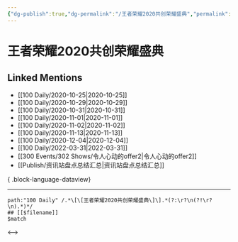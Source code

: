 ```yaml
---
{"dg-publish":true,"dg-permalink":"/王者荣耀2020共创荣耀盛典","permalink":"/王者荣耀2020共创荣耀盛典/","title":"王者荣耀2020共创荣耀盛典","tags":[null],"created":"2022-11-17T21:36:38.000+08:00","updated":"2023-08-24T18:53:51.002+08:00"}
---
```


# 王者荣耀2020共创荣耀盛典

## Linked Mentions
- [[100 Daily/2020-10-25\|2020-10-25]]
- [[100 Daily/2020-10-29\|2020-10-29]]
- [[100 Daily/2020-10-31\|2020-10-31]]
- [[100 Daily/2020-11-01\|2020-11-01]]
- [[100 Daily/2020-11-02\|2020-11-02]]
- [[100 Daily/2020-11-13\|2020-11-13]]
- [[100 Daily/2020-12-04\|2020-12-04]]
- [[100 Daily/2022-03-31\|2022-03-31]]
- [[300 Events/302 Shows/令人心动的offer2\|令人心动的offer2]]
- [[Publish/资讯站盘点总结汇总\|资讯站盘点总结汇总]]

{ .block-language-dataview}

---

```expander
path:"100 Daily" /.*\[\[王者荣耀2020共创荣耀盛典\]\].*(?:\r?\n(?!\r?\n).*)*/
## [[$filename]]
$match
```

<-->